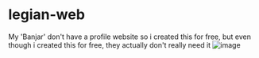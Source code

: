 # legian-web
My 'Banjar' don't have a profile website so i created this for free, but even though i created this for free, they actually don't really need it
![image](https://user-images.githubusercontent.com/50758780/183461653-7b9305dc-489b-4d5f-b373-a1ca296bccf8.png)
